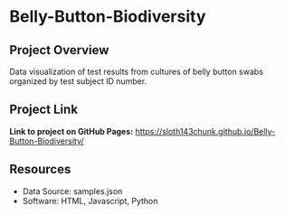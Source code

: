 # Belly-Button-Biodiversity

## Project Overview
Data visualization of test results from cultures of belly button swabs organized by test subject ID number.

## Project Link
**Link to project on GitHub Pages:** https://sloth143chunk.github.io/Belly-Button-Biodiversity/


## Resources
- Data Source: samples.json
- Software: HTML, Javascript, Python
